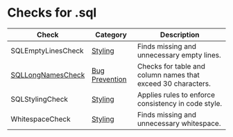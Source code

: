 # Checks for .sql

Check | Category | Description
----- | -------- | -----------
SQLEmptyLinesCheck | [Styling](styling_checks.markdown#styling-checks) | Finds missing and unnecessary empty lines. |
[SQLLongNamesCheck](check/sql_long_names_check.markdown#sqllongnamescheck) | [Bug Prevention](bug_prevention_checks.markdown#bug-prevention-checks) | Checks for table and column names that exceed 30 characters. |
SQLStylingCheck | [Styling](styling_checks.markdown#styling-checks) | Applies rules to enforce consistency in code style. |
WhitespaceCheck | [Styling](styling_checks.markdown#styling-checks) | Finds missing and unnecessary whitespace. |